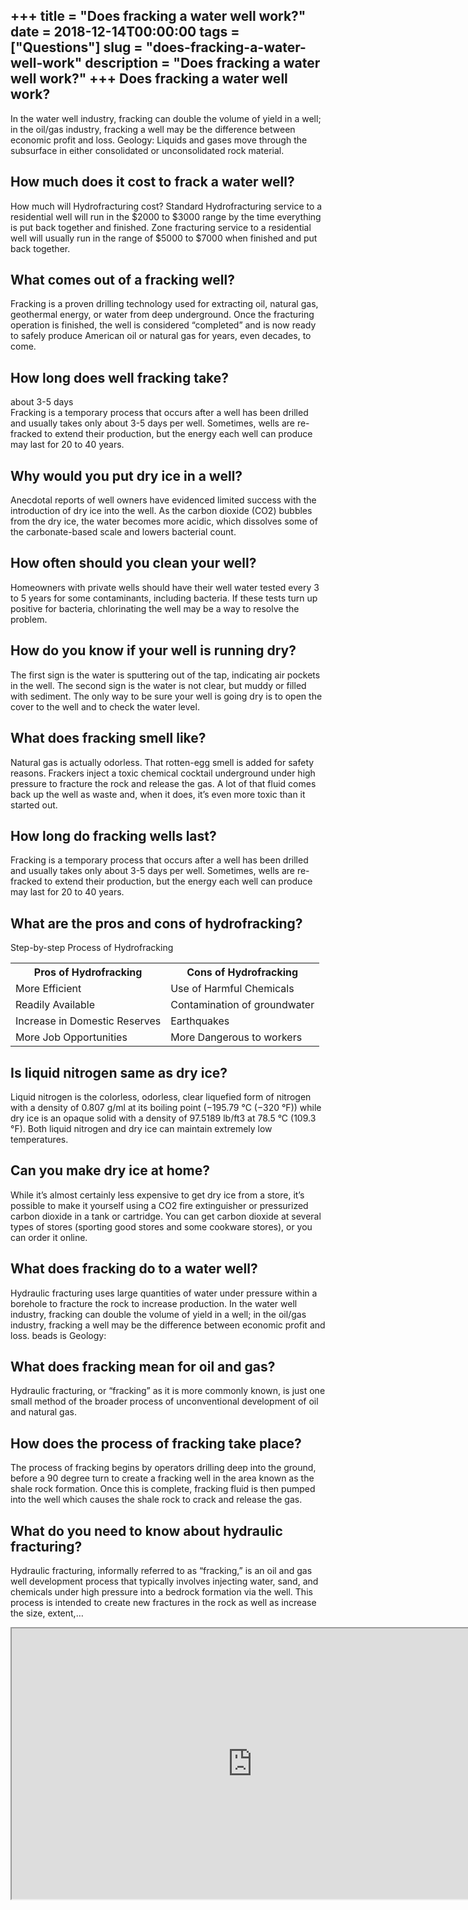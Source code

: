 +++
title = "Does fracking a water well work?"
date = 2018-12-14T00:00:00
tags = ["Questions"]
slug = "does-fracking-a-water-well-work"
description = "Does fracking a water well work?"
+++
Does fracking a water well work?
--------------------------------

In the water well industry, fracking can double the volume of yield in a well; in the oil/gas industry, fracking a well may be the difference between economic profit and loss. Geology: Liquids and gases move through the subsurface in either consolidated or unconsolidated rock material.

How much does it cost to frack a water well?
--------------------------------------------

How much will Hydrofracturing cost? Standard Hydrofracturing service to a residential well will run in the $2000 to $3000 range by the time everything is put back together and finished. Zone fracturing service to a residential well will usually run in the range of $5000 to $7000 when finished and put back together.

What comes out of a fracking well?
----------------------------------

Fracking is a proven drilling technology used for extracting oil, natural gas, geothermal energy, or water from deep underground. Once the fracturing operation is finished, the well is considered “completed” and is now ready to safely produce American oil or natural gas for years, even decades, to come.

How long does well fracking take?
---------------------------------

about 3-5 days  
Fracking is a temporary process that occurs after a well has been drilled and usually takes only about 3-5 days per well. Sometimes, wells are re-fracked to extend their production, but the energy each well can produce may last for 20 to 40 years.

Why would you put dry ice in a well?
------------------------------------

Anecdotal reports of well owners have evidenced limited success with the introduction of dry ice into the well. As the carbon dioxide (CO2) bubbles from the dry ice, the water becomes more acidic, which dissolves some of the carbonate-based scale and lowers bacterial count.

How often should you clean your well?
-------------------------------------

Homeowners with private wells should have their well water tested every 3 to 5 years for some contaminants, including bacteria. If these tests turn up positive for bacteria, chlorinating the well may be a way to resolve the problem.

How do you know if your well is running dry?
--------------------------------------------

The first sign is the water is sputtering out of the tap, indicating air pockets in the well. The second sign is the water is not clear, but muddy or filled with sediment. The only way to be sure your well is going dry is to open the cover to the well and to check the water level.

What does fracking smell like?
------------------------------

Natural gas is actually odorless. That rotten-egg smell is added for safety reasons. Frackers inject a toxic chemical cocktail underground under high pressure to fracture the rock and release the gas. A lot of that fluid comes back up the well as waste and, when it does, it’s even more toxic than it started out.

How long do fracking wells last?
--------------------------------

Fracking is a temporary process that occurs after a well has been drilled and usually takes only about 3-5 days per well. Sometimes, wells are re-fracked to extend their production, but the energy each well can produce may last for 20 to 40 years.

What are the pros and cons of hydrofracking?
--------------------------------------------

Step-by-step Process of Hydrofracking

<table><tr><th>Pros of Hydrofracking</th><th>Cons of Hydrofracking</th></tr><tr><td>More Efficient</td><td>Use of Harmful Chemicals</td></tr><tr><td>Readily Available</td><td>Contamination of groundwater</td></tr><tr><td>Increase in Domestic Reserves</td><td>Earthquakes</td></tr><tr><td>More Job Opportunities</td><td>More Dangerous to workers</td></tr></table>

Is liquid nitrogen same as dry ice?
-----------------------------------

Liquid nitrogen is the colorless, odorless, clear liquefied form of nitrogen with a density of 0.807 g/ml at its boiling point (−195.79 °C (−320 °F)) while dry ice is an opaque solid with a density of 97.5189 lb/ft3 at 78.5 °C (109.3 °F). Both liquid nitrogen and dry ice can maintain extremely low temperatures.

Can you make dry ice at home?
-----------------------------

While it’s almost certainly less expensive to get dry ice from a store, it’s possible to make it yourself using a CO2 fire extinguisher or pressurized carbon dioxide in a tank or cartridge. You can get carbon dioxide at several types of stores (sporting good stores and some cookware stores), or you can order it online.

What does fracking do to a water well?
--------------------------------------

Hydraulic fracturing uses large quantities of water under pressure within a borehole to fracture the rock to increase production. In the water well industry, fracking can double the volume of yield in a well; in the oil/gas industry, fracking a well may be the difference between economic profit and loss. beads is Geology:

What does fracking mean for oil and gas?
----------------------------------------

Hydraulic fracturing, or “fracking” as it is more commonly known, is just one small method of the broader process of unconventional development of oil and natural gas.

How does the process of fracking take place?
--------------------------------------------

The process of fracking begins by operators drilling deep into the ground, before a 90 degree turn to create a fracking well in the area known as the shale rock formation. Once this is complete, fracking fluid is then pumped into the well which causes the shale rock to crack and release the gas.

What do you need to know about hydraulic fracturing?
----------------------------------------------------

Hydraulic fracturing, informally referred to as “fracking,” is an oil and gas well development process that typically involves injecting water, sand, and chemicals under high pressure into a bedrock formation via the well. This process is intended to create new fractures in the rock as well as increase the size, extent,…

<iframe allow="accelerometer; autoplay; clipboard-write; encrypted-media; gyroscope; picture-in-picture" allowfullscreen="" class="__youtube_prefs__  epyt-is-override  no-lazyload" data-no-lazy="1" data-origheight="433" data-origwidth="770" data-skipgform_ajax_framebjll="" height="433" id="_ytid_93415" loading="lazy" src="https://www.youtube.com/embed/6vBxvboioac?enablejsapi=1&autoplay=0&cc_load_policy=0&cc_lang_pref=&iv_load_policy=1&loop=0&modestbranding=0&rel=1&fs=1&playsinline=0&autohide=2&theme=dark&color=red&controls=1&" title="YouTube player" width="770"></iframe>
